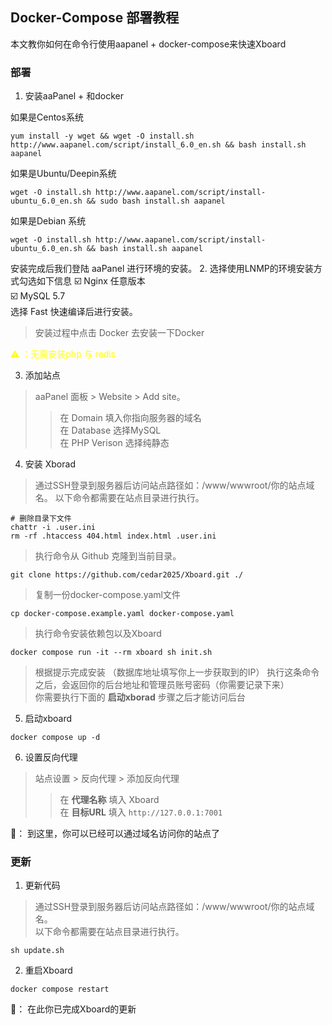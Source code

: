 ## Docker-Compose 部署教程
本文教你如何在命令行使用aapanel + docker-compose来快速Xboard  

### 部署
1. 安装aaPanel + 和docker 

如果是Centos系统
```
yum install -y wget && wget -O install.sh http://www.aapanel.com/script/install_6.0_en.sh && bash install.sh aapanel
```
如果是Ubuntu/Deepin系统
```
wget -O install.sh http://www.aapanel.com/script/install-ubuntu_6.0_en.sh && sudo bash install.sh aapanel
``` 
如果是Debian 系统
```
wget -O install.sh http://www.aapanel.com/script/install-ubuntu_6.0_en.sh && bash install.sh aapanel
```

安装完成后我们登陆 aaPanel 进行环境的安装。
2. 选择使用LNMP的环境安装方式勾选如下信息 
☑️ Nginx 任意版本  
☑️ MySQL 5.7  
选择 Fast 快速编译后进行安装。  
>安装过程中点击 Docker 去安装一下Docker   

<span style="color:yellow">⚠️ ：无需安装php 与 redis</span>

3. 添加站点  
>aaPanel 面板 > Website > Add site。  
>>在 Domain 填入你指向服务器的域名  
>>在 Database 选择MySQL  
>>在 PHP Verison 选择纯静态

4. 安装 Xborad
>通过SSH登录到服务器后访问站点路径如：/www/wwwroot/你的站点域名。
>以下命令都需要在站点目录进行执行。
```
# 删除目录下文件
chattr -i .user.ini
rm -rf .htaccess 404.html index.html .user.ini
```
> 执行命令从 Github 克隆到当前目录。
```
git clone https://github.com/cedar2025/Xboard.git ./
```
> 复制一份docker-compose.yaml文件
```
cp docker-compose.example.yaml docker-compose.yaml
```
> 执行命令安装依赖包以及Xboard
```
docker compose run -it --rm xboard sh init.sh
```
> 根据提示完成安装  （数据库地址填写你上一步获取到的IP）
> 执行这条命令之后，会返回你的后台地址和管理员账号密码（你需要记录下来）    
> 你需要执行下面的 **启动xborad** 步骤之后才能访问后台  

5. 启动xboard
```
docker compose up -d
```
6. 设置反向代理
> 站点设置 > 反向代理 > 添加反向代理
>> 在 **代理名称** 填入 Xboard  
>> 在 **目标URL** 填入 ```http://127.0.0.1:7001```

🎉： 到这里，你可以已经可以通过域名访问你的站点了

### 更新
1. 更新代码
>通过SSH登录到服务器后访问站点路径如：/www/wwwroot/你的站点域名。  
>以下命令都需要在站点目录进行执行。
```
sh update.sh
```
2. 重启Xboard
```
docker compose restart
```
🎉： 在此你已完成Xboard的更新